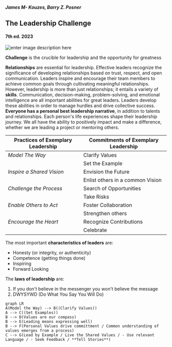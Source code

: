 ##### James M- Kouzes, Barry Z. Posner
## The Leadership Challenge 
#### 7th ed. 2023
![enter image description here](https://www.ibs.it/images/9781119736127_0_536_0_75.jpg)

**Challenge** is the crucible for leadership and the opportunity for greatness

**Relationships** are essential for leadership. Effective leaders recognize the significance of developing relationships based on trust, respect, and open communication. Leaders inspire and encourage their team members to achieve common goals through cultivating meaningful relationships. However, leadership is more than just relationships; it entails a variety of **skills**. Communication, decision-making, problem-solving, and emotional intelligence are all important abilities for great leaders. Leaders develop these abilities in order to manage hurdles and drive collective success. **Everyone has a personal best leadership narrative**, in addition to talents and relationships. Each person's life experiences shape their leadership journey. We all have the ability to positively impact and make a difference, whether we are leading a project or mentoring others.

|Practices of Exemplary Leadership|Commitments of Exemplary Leadership  |
|--|--|
| *Model The Way* |Clarify Values |
||Set the Example
| *Inspire a Shared Vision* | Envision the Future |
||Enlist others in a common Vision
| *Challenge the Process* | Search of Opportunities |
|| Take Risks|
| *Enable Others to Act*  | Foster Collaboration  |
|| Strengthen others|
| *Encourage the Heart* | Recognize Contributions  |
||Celebrate|

The most important **characteristics of leaders** are:
 - Honesty (or integrity, or authenticity) 
 - Competence (getting things
   done) 
 - Inspiring    
 - Forward Looking

The **laws of leadership** are:
 1. If you don't believe in the messenger you won't believe the message
 2. DWYSYWD (Do What You Say You Will Do)

```mermaid
graph LR
A(Model the Way) --> B((Clarify Values)) 
A --> C((Set Examples)) 
B --> D(Values are our compass)
B --> E(Leading means expressing well)
B --> F(Personal Values drive committment / Common understanding of values emerges from a process)
C --> G(Lead by Example / Live the Shared Values / - Use relevant Language / - Seek Feedback / **Tell Stories**)



